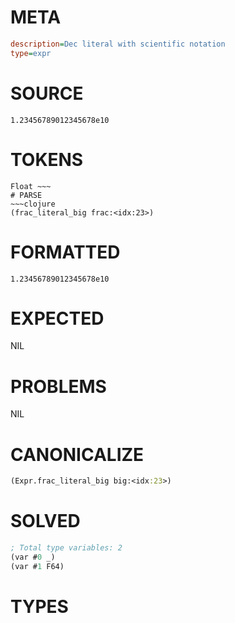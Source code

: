 # META
~~~ini
description=Dec literal with scientific notation
type=expr
~~~
# SOURCE
~~~roc
1.23456789012345678e10
~~~
# TOKENS
~~~text
Float ~~~
# PARSE
~~~clojure
(frac_literal_big frac:<idx:23>)
~~~
# FORMATTED
~~~roc
1.23456789012345678e10
~~~
# EXPECTED
NIL
# PROBLEMS
NIL
# CANONICALIZE
~~~clojure
(Expr.frac_literal_big big:<idx:23>)
~~~
# SOLVED
~~~clojure
; Total type variables: 2
(var #0 _)
(var #1 F64)
~~~
# TYPES
~~~roc
~~~
